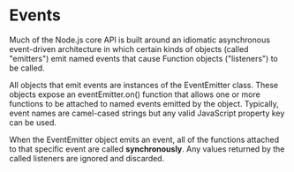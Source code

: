 Events
===
Much of the Node.js core API is built around an idiomatic asynchronous event-driven architecture in which certain kinds of objects (called "emitters") emit named events that cause Function objects ("listeners") to be called.

All objects that emit events are instances of the EventEmitter class. These objects expose an eventEmitter.on() function that allows one or more functions to be attached to named events emitted by the object. Typically, event names are camel-cased strings but any valid JavaScript property key can be used.

When the EventEmitter object emits an event, all of the functions attached to that specific event are called **synchronously**. Any values returned by the called listeners are ignored and discarded.